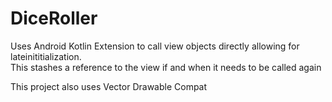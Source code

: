 # DiceRoller

Uses Android Kotlin Extension to call view objects directly allowing for lateinititialization.  
This stashes a reference to the view if and when it needs to be called again

This project also uses Vector Drawable Compat
